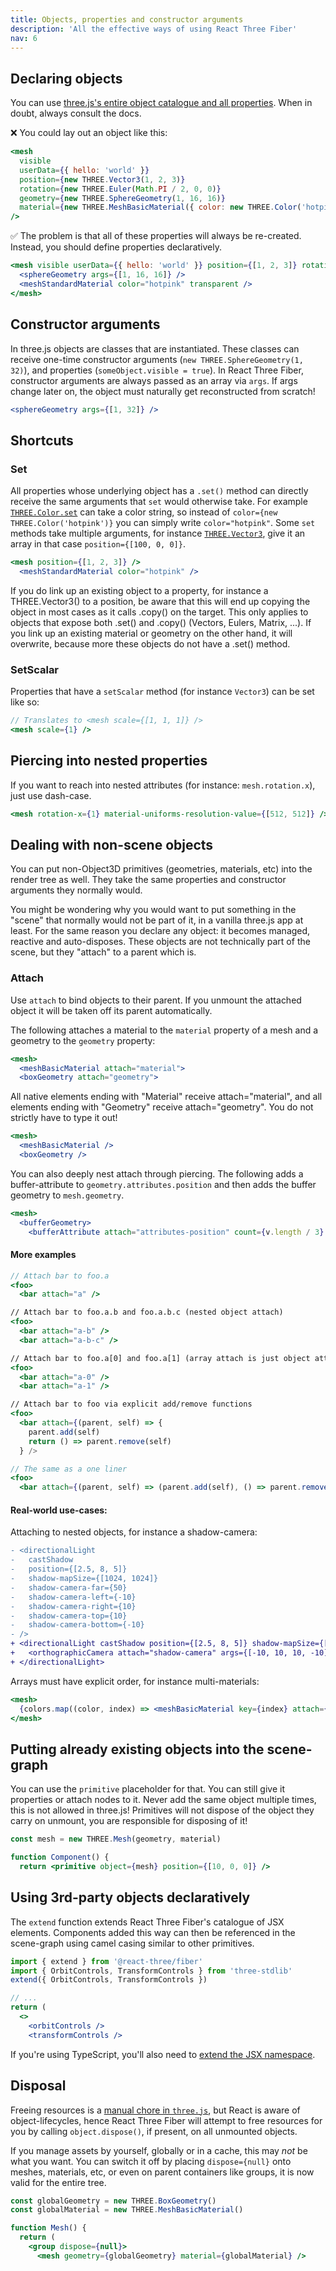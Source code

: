 ```yaml
---
title: Objects, properties and constructor arguments
description: 'All the effective ways of using React Three Fiber'
nav: 6
---
```


## Declaring objects

You can use [three.js's entire object catalogue and all properties](https://threejs.org/docs). When in doubt, always consult the docs.

❌ You could lay out an object like this:

```jsx
<mesh
  visible
  userData={{ hello: 'world' }}
  position={new THREE.Vector3(1, 2, 3)}
  rotation={new THREE.Euler(Math.PI / 2, 0, 0)}
  geometry={new THREE.SphereGeometry(1, 16, 16)}
  material={new THREE.MeshBasicMaterial({ color: new THREE.Color('hotpink'), transparent: true })}
/>
```

✅ The problem is that all of these properties will always be re-created. Instead, you should define properties declaratively.

```jsx
<mesh visible userData={{ hello: 'world' }} position={[1, 2, 3]} rotation={[Math.PI / 2, 0, 0]}>
  <sphereGeometry args={[1, 16, 16]} />
  <meshStandardMaterial color="hotpink" transparent />
</mesh>
```

## Constructor arguments

In three.js objects are classes that are instantiated. These classes can receive one-time constructor arguments (`new THREE.SphereGeometry(1, 32)`), and properties (`someObject.visible = true`). In React Three Fiber, constructor arguments are always passed as an array via `args`. If args change later on, the object must naturally get reconstructed from scratch!

```jsx
<sphereGeometry args={[1, 32]} />
```

## Shortcuts

### Set

All properties whose underlying object has a `.set()` method can directly receive the same arguments that `set` would otherwise take. For example [`THREE.Color.set`](https://threejs.org/docs/#api/en/math/Color.set) can take a color string, so instead of `color={new THREE.Color('hotpink')}` you can simply write `color="hotpink"`. Some `set` methods take multiple arguments, for instance [`THREE.Vector3`](https://threejs.org/docs/#api/en/math/Vector3.set), give it an array in that case `position={[100, 0, 0]}`.

```jsx
<mesh position={[1, 2, 3]} />
  <meshStandardMaterial color="hotpink" />
```

<Hint>
  If you do link up an existing object to a property, for instance a THREE.Vector3() to a position, be aware that this
  will end up copying the object in most cases as it calls .copy() on the target. This only applies to objects that
  expose both .set() and .copy() (Vectors, Eulers, Matrix, ...). If you link up an existing material or geometry on the
  other hand, it will overwrite, because more these objects do not have a .set() method.
</Hint>

### SetScalar

Properties that have a `setScalar` method (for instance `Vector3`) can be set like so:

```jsx
// Translates to <mesh scale={[1, 1, 1]} />
<mesh scale={1} />
```

## Piercing into nested properties

If you want to reach into nested attributes (for instance: `mesh.rotation.x`), just use dash-case.

```jsx
<mesh rotation-x={1} material-uniforms-resolution-value={[512, 512]} />
```

## Dealing with non-scene objects

You can put non-Object3D primitives (geometries, materials, etc) into the render tree as well. They take the same properties and constructor arguments they normally would.

You might be wondering why you would want to put something in the "scene" that normally would not be part of it, in a vanilla three.js app at least. For the same reason you declare any object: it becomes managed, reactive and auto-disposes. These objects are not technically part of the scene, but they "attach" to a parent which is.

### Attach

Use `attach` to bind objects to their parent. If you unmount the attached object it will be taken off its parent automatically.

The following attaches a material to the `material` property of a mesh and a geometry to the `geometry` property:

```jsx
<mesh>
  <meshBasicMaterial attach="material">
  <boxGeometry attach="geometry">
```

<Hint>
  All native elements ending with "Material" receive attach="material", and all elements ending with "Geometry" receive
  attach="geometry". You do not strictly have to type it out!
</Hint>

```jsx
<mesh>
  <meshBasicMaterial />
  <boxGeometry />
```

You can also deeply nest attach through piercing. The following adds a buffer-attribute to `geometry.attributes.position` and then adds the buffer geometry to `mesh.geometry`.

```jsx
<mesh>
  <bufferGeometry>
    <bufferAttribute attach="attributes-position" count={v.length / 3} array={v} itemSize={3} />
```

#### More examples

```jsx
// Attach bar to foo.a
<foo>
  <bar attach="a" />

// Attach bar to foo.a.b and foo.a.b.c (nested object attach)
<foo>
  <bar attach="a-b" />
  <bar attach="a-b-c" />

// Attach bar to foo.a[0] and foo.a[1] (array attach is just object attach)
<foo>
  <bar attach="a-0" />
  <bar attach="a-1" />

// Attach bar to foo via explicit add/remove functions
<foo>
  <bar attach={(parent, self) => {
    parent.add(self)
    return () => parent.remove(self)
  } />

// The same as a one liner
<foo>
  <bar attach={(parent, self) => (parent.add(self), () => parent.remove(self))} />
```

#### Real-world use-cases:

Attaching to nested objects, for instance a shadow-camera:

```diff
- <directionalLight
-   castShadow
-   position={[2.5, 8, 5]}
-   shadow-mapSize={[1024, 1024]}
-   shadow-camera-far={50}
-   shadow-camera-left={-10}
-   shadow-camera-right={10}
-   shadow-camera-top={10}
-   shadow-camera-bottom={-10}
- />
+ <directionalLight castShadow position={[2.5, 8, 5]} shadow-mapSize={[1024, 1024]}>
+   <orthographicCamera attach="shadow-camera" args={[-10, 10, 10, -10]} />
+ </directionalLight>
```

Arrays must have explicit order, for instance multi-materials:

```jsx
<mesh>
  {colors.map((color, index) => <meshBasicMaterial key={index} attach={`material-${index}`} color={color} />}
</mesh>
```

## Putting already existing objects into the scene-graph

You can use the `primitive` placeholder for that. You can still give it properties or attach nodes to it. Never add the same object multiple times, this is not allowed in three.js! Primitives will not dispose of the object they carry on unmount, you are responsible for disposing of it!

```jsx
const mesh = new THREE.Mesh(geometry, material)

function Component() {
  return <primitive object={mesh} position={[10, 0, 0]} />
```

## Using 3rd-party objects declaratively

The `extend` function extends React Three Fiber's catalogue of JSX elements. Components added this way can then be referenced in the scene-graph using camel casing similar to other primitives.

```jsx
import { extend } from '@react-three/fiber'
import { OrbitControls, TransformControls } from 'three-stdlib'
extend({ OrbitControls, TransformControls })

// ...
return (
  <>
    <orbitControls />
    <transformControls />
```

If you're using TypeScript, you'll also need to [extend the JSX namespace](/react-three-fiber/tutorials/typescript#extending-jsx-intrinsic-elements).

## Disposal

Freeing resources is a [manual chore in `three.js`](https://threejs.org/docs/#manual/en/introduction/How-to-dispose-of-objects), but React is aware of object-lifecycles, hence React Three Fiber will attempt to free resources for you by calling `object.dispose()`, if present, on all unmounted objects.

If you manage assets by yourself, globally or in a cache, this may _not_ be what you want. You can switch it off by placing `dispose={null}` onto meshes, materials, etc, or even on parent containers like groups, it is now valid for the entire tree.

```jsx
const globalGeometry = new THREE.BoxGeometry()
const globalMaterial = new THREE.MeshBasicMaterial()

function Mesh() {
  return (
    <group dispose={null}>
      <mesh geometry={globalGeometry} material={globalMaterial} />
```